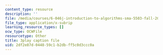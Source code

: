 ```yaml
---
content_type: resource
description: ''
file: /media/courses/6-046j-introduction-to-algorithms-sma-5503-fall-2005/2df2e87d044859c1b2dbff5c0d3ccc0a_xhG2DyCX3uA.srt
file_type: application/x-subrip
learning_resource_types: []
ocw_type: OCWFile
resourcetype: Other
title: 3play caption file
uid: 2df2e87d-0448-59c1-b2db-ff5c0d3ccc0a
---
```

